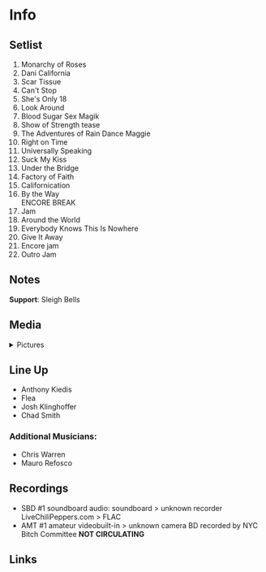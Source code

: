 # Info

## Setlist

1. Monarchy of Roses
2. Dani California
3. Scar Tissue
4. Can't Stop
5. She's Only 18
6. Look Around
7. Blood Sugar Sex Magik
8. Show of Strength tease
9. The Adventures of Rain Dance Maggie
10. Right on Time
11. Universally Speaking
12. Suck My Kiss
13. Under the Bridge
14. Factory of Faith
15. Californication
16. By the Way
<br> ENCORE BREAK
17. Jam
18. Around the World
19. Everybody Knows This Is Nowhere
20. Give It Away
21. Encore jam
22. Outro Jam

## Notes

**Support**: Sleigh Bells

## Media 

<details>
  <summary>Pictures</summary>
  <!--<img alt="Setlist" title="Setlist" src="_.jpg" height="200" />
  <img alt="Flyer" title="Flyer" src="_.jpg" height="200" />-->
</details>

## Line Up

* Anthony Kiedis
* Flea
* Josh Klinghoffer
* Chad Smith

### Additional Musicians:

* Chris Warren  
* Mauro Refosco

## Recordings

* SBD #1 soundboard audio: soundboard > unknown recorder LiveChiliPeppers.com > FLAC  
* AMT #1 amateur videobuilt-in > unknown camera BD recorded by NYC Bitch Committee **NOT CIRCULATING**

## Links
